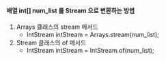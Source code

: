 #### 배열 int[] num_list 를 Stream 으로 변환하는 방법

1. Arrays 클래스의 stream 메서드
   - IntStream intStream = Arrays.stream(num_list);
2. Stream 클래스의 of 메서드
   - IntStream intStream = IntStream.of(num_list);
